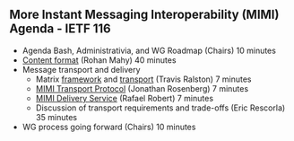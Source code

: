 ## More Instant Messaging Interoperability (MIMI) Agenda - IETF 116

- Agenda Bash, Administrativia, and WG Roadmap (Chairs) 10 minutes
- [Content format](https://www.ietf.org/archive/id/draft-mahy-mimi-content-02.html) (Rohan Mahy) 40 minutes
- Message transport and delivery
  - Matrix [framework](https://datatracker.ietf.org/doc/draft-ralston-mimi-matrix-framework/) and [transport](https://datatracker.ietf.org/doc/draft-ralston-mimi-matrix-transport/) (Travis Ralston) 7 minutes
  - [MIMI Transport Protocol](https://datatracker.ietf.org/doc/draft-rosenberg-mimi-protocol) (Jonathan Rosenberg) 7 minutes
  - [MIMI Delivery Service](https://datatracker.ietf.org/doc/draft-robert-mimi-delivery-service) (Rafael Robert) 7 minutes
  - Discussion of transport requirements and trade-offs (Eric Rescorla) 35 minutes
- WG process going forward (Chairs) 10 minutes
